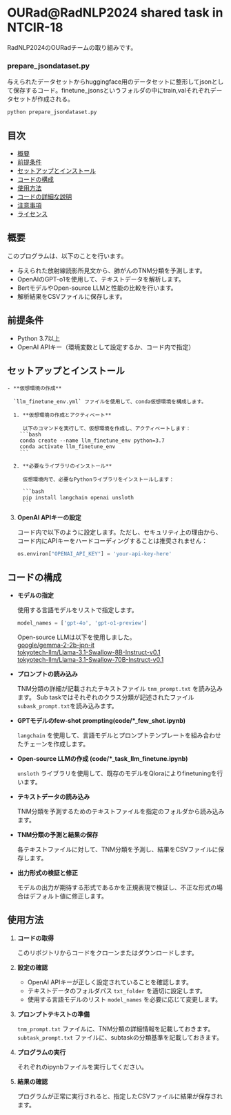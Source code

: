 
# OURad@RadNLP2024 shared task in NTCIR-18

RadNLP2024のOURadチームの取り組みです。

### prepare_jsondataset.py
与えられたデータセットからhuggingface用のデータセットに整形してjsonとして保存するコード。finetune_jsonsというフォルダの中にtrain,valそれぞれデータセットが作成される。

 ```bash
python prepare_jsondataset.py
 ```

## 目次

- [概要](#概要)
- [前提条件](#前提条件)
- [セットアップとインストール](#セットアップとインストール)
- [コードの構成](#コードの構成)
- [使用方法](#使用方法)
- [コードの詳細な説明](#コードの詳細な説明)
- [注意事項](#注意事項)
- [ライセンス](#ライセンス)

## 概要

このプログラムは、以下のことを行います。

- 与えられた放射線読影所見文から、肺がんのTNM分類を予測します。
- OpenAIのGPT-o1を使用して、テキストデータを解析します。
- BertモデルやOpen-source LLMと性能の比較を行います。
- 解析結果をCSVファイルに保存します。

## 前提条件

- Python 3.7以上
- OpenAI APIキー（環境変数として設定するか、コード内で指定）

## セットアップとインストール
    - **仮想環境の作成**

      `llm_finetune_env.yml` ファイルを使用して、conda仮想環境を構成します。

      1. **仮想環境の作成とアクティベート**

         以下のコマンドを実行して、仮想環境を作成し、アクティベートします：
        ```bash
        conda create --name llm_finetune_env python=3.7
        conda activate llm_finetune_env
        ```

      2. **必要なライブラリのインストール**

         仮想環境内で、必要なPythonライブラリをインストールします：

         ```bash
         pip install langchain openai unsloth
         ```


3. **OpenAI APIキーの設定**


     コード内で以下のように設定します。ただし、セキュリティ上の理由から、コード内にAPIキーをハードコーディングすることは推奨されません：

     ```python
     os.environ["OPENAI_API_KEY"] = 'your-api-key-here'
     ```

## コードの構成

- **モデルの指定**

  使用する言語モデルをリストで指定します。

  ```python
  model_names = ['gpt-4o', 'gpt-o1-preview']
  ```
  Open-source LLMは以下を使用しました。  
  [google/gemma-2-2b-jpn-it](https://huggingface.co/google/gemma-2-2b-jpn-it)  
  [tokyotech-llm/Llama-3.1-Swallow-8B-Instruct-v0.1](https://huggingface.co/tokyotech-llm/Llama-3.1-Swallow-8B-Instruct-v0.1)  
  [tokyotech-llm/Llama-3.1-Swallow-70B-Instruct-v0.1](https://huggingface.co/tokyotech-llm/Llama-3.1-Swallow-70B-Instruct-v0.1)


- **プロンプトの読み込み**

  TNM分類の詳細が記載されたテキストファイル `tnm_prompt.txt` を読み込みます。
  Sub taskではそれぞれのクラス分類が記述されたファイル`subask_prompt.txt`を読み込みます。

- **GPTモデルのfew-shot prompting(code/*_few_shot.ipynb)**

  `langchain` を使用して、言語モデルとプロンプトテンプレートを組み合わせたチェーンを作成します。

- **Open-source LLMの作成 (code/*_task_llm_finetune.ipynb)**

  `unsloth` ライブラリを使用して、既存のモデルをQloraによりfinetuningを行います。

- **テキストデータの読み込み**

  TNM分類を予測するためのテキストファイルを指定のフォルダから読み込みます。

- **TNM分類の予測と結果の保存**

  各テキストファイルに対して、TNM分類を予測し、結果をCSVファイルに保存します。

- **出力形式の検証と修正**

  モデルの出力が期待する形式であるかを正規表現で検証し、不正な形式の場合はデフォルト値に修正します。

## 使用方法

1. **コードの取得**

   このリポジトリからコードをクローンまたはダウンロードします。

2. **設定の確認**

   - OpenAI APIキーが正しく設定されていることを確認します。
   - テキストデータのフォルダパス `txt_folder` を適切に設定します。
   - 使用する言語モデルのリスト `model_names` を必要に応じて変更します。

3. **プロンプトテキストの準備**

   `tnm_prompt.txt` ファイルに、TNM分類の詳細情報を記載しておきます。
   `subtask_prompt.txt` ファイルに、subtaskの分類基準を記載しておきます。

4. **プログラムの実行**

   それぞれのipynbファイルを実行してください。

5. **結果の確認**

   プログラムが正常に実行されると、指定したCSVファイルに結果が保存されます。
